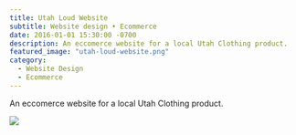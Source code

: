 ```yaml
---
title: Utah Loud Website
subtitle: Website design • Ecommerce
date: 2016-01-01 15:30:00 -0700
description: An eccomerce website for a local Utah Clothing product.
featured_image: "utah-loud-website.png"
category:
  - Website Design
  - Ecommerce
---
```


An eccomerce website for a local Utah Clothing product.

![](/uploads/utah-loud-website.png)

